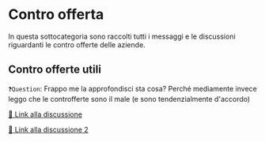 # Contro offerta 
In questa sottocategoria sono raccolti tutti i messaggi e le discussioni riguardanti le contro offerte delle aziende.

## Contro offerte utili
`❓Question`: Frappo me la approfondisci sta cosa? Perché mediamente invece leggo che le controfferte sono il male (e sono tendenzialmente d'accordo)

[🔗 Link alla discussione](https://t.me/ptkdev_support_italian/484902/699286)

[🔗 Link alla discussione 2](https://t.me/ptkdev_support_italian/484902/676145)
